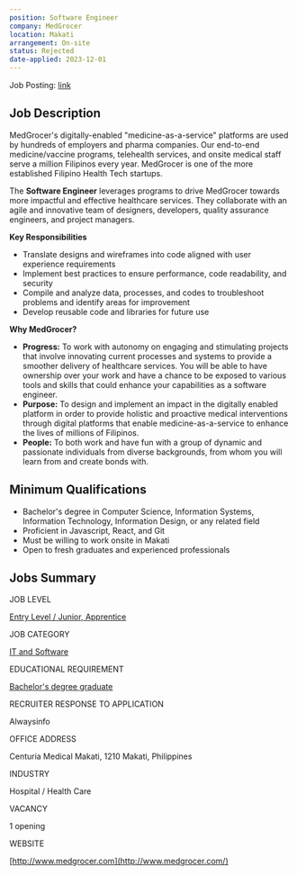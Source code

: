 ```yaml
---
position: Software Engineer
company: MedGrocer
location: Makati
arrangement: On-site
status: Rejected
date-applied: 2023-12-01
---
```


Job Posting: [link](https://jobseeker.kalibrr.com/c/medgrocer/jobs/234808/software-engineer-makati-6)

## **Job Description**

MedGrocer's digitally-enabled "medicine-as-a-service" platforms are used by hundreds of employers and pharma companies. Our end-to-end medicine/vaccine programs, telehealth services, and onsite medical staff serve a million Filipinos every year. MedGrocer is one of the more established Filipino Health Tech startups.

The **Software Engineer** leverages programs to drive MedGrocer towards more impactful and effective healthcare services. They collaborate with an agile and innovative team of designers, developers, quality assurance engineers, and project managers.

**Key Responsibilities**

- Translate designs and wireframes into code aligned with user experience requirements
- Implement best practices to ensure performance, code readability, and security
- Compile and analyze data, processes, and codes to troubleshoot problems and identify areas for improvement
- Develop reusable code and libraries for future use

**Why MedGrocer?**

- **Progress:** To work with autonomy on engaging and stimulating projects that involve innovating current processes and systems to provide a smoother delivery of healthcare services. You will be able to have ownership over your work and have a chance to be exposed to various tools and skills that could enhance your capabilities as a software engineer.
- **Purpose:** To design and implement an impact in the digitally enabled platform in order to provide holistic and proactive medical interventions through digital platforms that enable medicine-as-a-service to enhance the lives of millions of Filipinos.
- **People:** To both work and have fun with a group of dynamic and passionate individuals from diverse backgrounds, from whom you will learn from and create bonds with.

## **Minimum Qualifications**

- Bachelor's degree in Computer Science, Information Systems, Information Technology, Information Design, or any related field
- Proficient in Javascript, React, and Git
- Must be willing to work onsite in Makati
- Open to fresh graduates and experienced professionals

## **Jobs Summary**

JOB LEVEL

[Entry Level / Junior, Apprentice](https://jobseeker.kalibrr.com/job-board/w/200-entry-level-%25252F-junior,-apprentice/1)

JOB CATEGORY

[IT and Software](https://jobseeker.kalibrr.com/job-board/i/it-and-software/1)

EDUCATIONAL REQUIREMENT

[Bachelor's degree graduate](https://jobseeker.kalibrr.com/job-board/e/550-bachelor's-degree-graduate/1)

RECRUITER RESPONSE TO APPLICATION

Alwaysinfo

OFFICE ADDRESS

Centuria Medical Makati, 1210 Makati, Philippines

INDUSTRY

Hospital / Health Care

VACANCY

1 opening

WEBSITE

[http://www.medgrocer.com](http://www.medgrocer.com/)